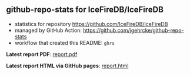 ## github-repo-stats for IceFireDB/IceFireDB

- statistics for repository https://github.com/IceFireDB/IceFireDB
- managed by GitHub Action: https://github.com/jgehrcke/github-repo-stats
- workflow that created this README: `ghrs`

**Latest report PDF**: [report.pdf](https://github.com/gitsrc/icefiredb-status/raw/github-repo-stats/IceFireDB/IceFireDB/latest-report/report.pdf)


**Latest report HTML via GitHub pages**: [report.html](https://gitsrc.github.io/icefiredb-status/IceFireDB/IceFireDB/latest-report/report.html)
